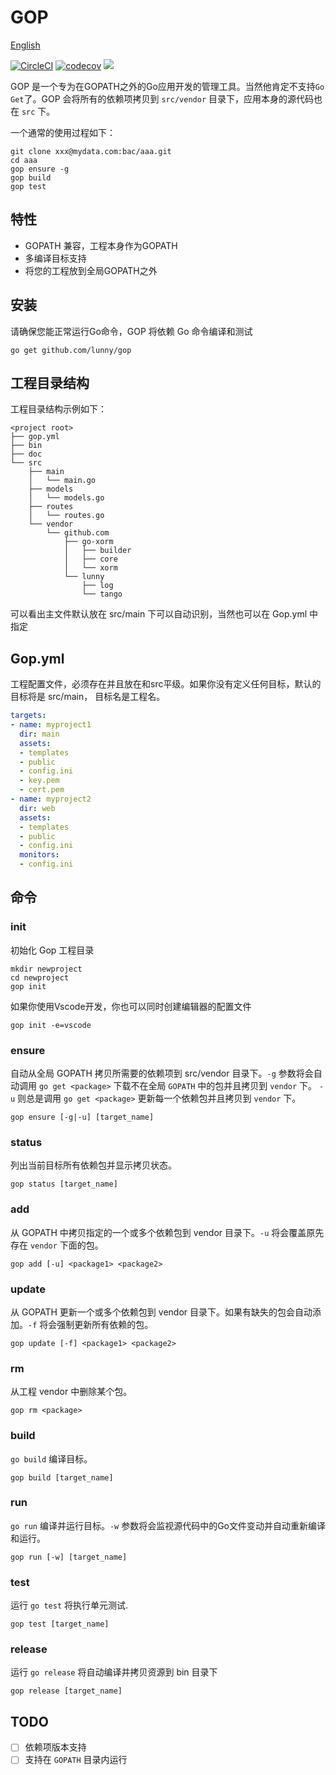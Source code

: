 # GOP

[English](README.md)

[![CircleCI](https://circleci.com/gh/lunny/gop.svg?style=shield)](https://circleci.com/gh/lunny/gop) [![codecov](https://codecov.io/gh/lunny/gop/branch/master/graph/badge.svg)](https://codecov.io/gh/lunny/gop)
[![](https://goreportcard.com/badge/github.com/lunny/gop)](https://goreportcard.com/report/github.com/lunny/gop) 

GOP 是一个专为在GOPATH之外的Go应用开发的管理工具。当然他肯定不支持`Go Get`了。GOP 会将所有的依赖项拷贝到 `src/vendor` 目录下，应用本身的源代码也在 `src` 下。

一个通常的使用过程如下：

```
git clone xxx@mydata.com:bac/aaa.git
cd aaa
gop ensure -g
gop build
gop test
```

## 特性

* GOPATH 兼容，工程本身作为GOPATH
* 多编译目标支持
* 将您的工程放到全局GOPATH之外

## 安装

请确保您能正常运行Go命令，GOP 将依赖 Go 命令编译和测试

```
go get github.com/lunny/gop
```

## 工程目录结构

工程目录结构示例如下：

```
<project root>
├── gop.yml
├── bin
├── doc
└── src
    ├── main
    │   └── main.go
    ├── models
    │   └── models.go
    ├── routes
    │   └── routes.go
    └── vendor
        └── github.com
            ├── go-xorm
            │   ├── builder
            │   ├── core
            │   └── xorm
            └── lunny
                ├── log
                └── tango
```

可以看出主文件默认放在 src/main 下可以自动识别，当然也可以在 Gop.yml 中指定 

## Gop.yml

工程配置文件，必须存在并且放在和src平级。如果你没有定义任何目标，默认的目标将是 src/main， 目标名是工程名。

```yml
targets:
- name: myproject1
  dir: main
  assets:
  - templates
  - public
  - config.ini
  - key.pem
  - cert.pem
- name: myproject2
  dir: web
  assets:
  - templates
  - public
  - config.ini
  monitors:
  - config.ini
```

## 命令

### init

初始化 Gop 工程目录

```
mkdir newproject
cd newproject
gop init
```

如果你使用Vscode开发，你也可以同时创建编辑器的配置文件

```
gop init -e=vscode
```

### ensure

自动从全局 GOPATH 拷贝所需要的依赖项到 src/vendor 目录下。`-g` 参数将会自动调用 `go get <package>` 下载不在全局 `GOPATH` 中的包并且拷贝到 `vendor` 下。 `-u` 则总是调用 `go get <package>` 更新每一个依赖包并且拷贝到 `vendor` 下。

```
gop ensure [-g|-u] [target_name]
```

### status

列出当前目标所有依赖包并显示拷贝状态。

```
gop status [target_name]
```

### add

从 GOPATH 中拷贝指定的一个或多个依赖包到 vendor 目录下。`-u` 将会覆盖原先存在 `vendor` 下面的包。

```
gop add [-u] <package1> <package2>
```

### update

从 GOPATH 更新一个或多个依赖包到 vendor 目录下。如果有缺失的包会自动添加。`-f` 将会强制更新所有依赖的包。

```
gop update [-f] <package1> <package2>
```

### rm

从工程 vendor 中删除某个包。

```
gop rm <package>
```

### build

`go build` 编译目标。

```
gop build [target_name]
```

### run

`go run` 编译并运行目标。`-w` 参数将会监视源代码中的Go文件变动并自动重新编译和运行。

```
gop run [-w] [target_name]
```

### test

运行 `go test` 将执行单元测试.

```
gop test [target_name]
```

### release

运行 `go release` 将自动编译并拷贝资源到 bin 目录下

```
gop release [target_name]
```

## TODO

* [ ] 依赖项版本支持
* [ ] 支持在 `GOPATH` 目录内运行